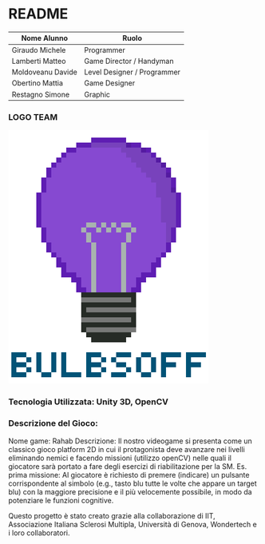 # README

Nome Alunno | Ruolo                                   
| - | - |
| Giraudo Michele | Programmer
| Lamberti Matteo | Game Director / Handyman
| Moldoveanu Davide | Level Designer / Programmer
| Obertino Mattia | Game Designer
| Restagno Simone | Graphic

### LOGO TEAM

![Logo](https://github.com/BitMatt10111/PCTO-BulbsOff/blob/main/Logo.png)


### Tecnologia Utilizzata: Unity 3D, OpenCV

### Descrizione del Gioco:

Nome game: Rahab 
Descrizione: 
Il nostro videogame si presenta come un classico gioco platform 2D in cui il protagonista deve avanzare nei livelli eliminando nemici e facendo missioni (utilizzo openCV) nelle quali il giocatore sarà portato a fare degli esercizi di riabilitazione per la SM.
Es. prima missione:
Al giocatore è richiesto di premere (indicare) un pulsante corrispondente al simbolo (e.g., tasto blu tutte le volte che appare un target blu) con la maggiore precisione e il più velocemente possibile, in modo da potenziare le funzioni cognitive.

Questo progetto è stato creato grazie alla collaborazione di IIT, Associazione Italiana Sclerosi Multipla, Università di Genova, Wondertech e i loro collaboratori.

